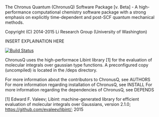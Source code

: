 The Chronus Quantum (ChronusQ) Software Package [v. Beta] - A high-performance
computational chemistry software package with a strong emphasis on explicitly
time-dependent and post-SCF quantum mechanical methods.

Copyright (C) 2014-2015 Li Research Group (University of Washington)

INSERT EXPLAINATION HERE

[![Build Status](https://travis-ci.org/wavefunction91/chronusq.svg?branch=devel)](https://travis-ci.org/wavefunction91/chronusq)

ChronusQ uses the high-performace Libint library [1] for the evaluation of 
molecular integrals over gaussian type functions. A preconfigured copy
(uncompiled) is located in the /deps directory.

For more information about the contributors to ChronusQ, see AUTHORS
For more information regarding installation of ChronusQ, see INSTALL
For more information regarding the dependencies of ChronusQ, see DEPENDS

[1] Edward F. Valeev; Libint: machine-generated library for efficient evaluation
      of molecular integrals over Gaussians, version 2.1.0;
      https://github.com/evaleev/libint/; 2015
